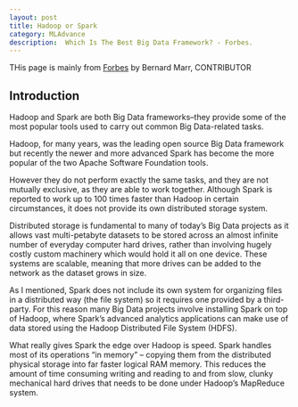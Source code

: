 ```yaml
---
layout: post
title: Hadoop or Spark
category: MLAdvance
description:  Which Is The Best Big Data Framework? - Forbes.
---
```

THis page is mainly from [Forbes](http://www.forbes.com/sites/bernardmarr/2015/06/22/spark-or-hadoop-which-is-the-best-big-data-framework/#72907489532c) by Bernard Marr, CONTRIBUTOR

## Introduction

Hadoop and Spark are both Big Data frameworks–they provide some of the most popular tools used to carry out common Big Data-related tasks.

Hadoop, for many years, was the leading open source Big Data framework but recently the newer and more advanced Spark has become the more popular of the two Apache Software Foundation tools.

However they do not perform exactly the same tasks, and they are not mutually exclusive, as they are able to work together. Although Spark is reported to work up to 100 times faster than Hadoop in certain circumstances, it does not provide its own distributed storage system.


Distributed storage is fundamental to many of today’s Big Data projects as it allows vast multi-petabyte datasets to be stored across an almost infinite number of everyday computer hard drives, rather than involving hugely costly custom machinery which would hold it all on one device. These systems are scalable, meaning that more drives can be added to the network as the dataset grows in size.

As I mentioned, Spark does not include its own system for organizing files in a distributed way (the file system) so it requires one provided by a third-party. For this reason many Big Data projects involve installing Spark on top of Hadoop, where Spark’s advanced analytics applications can make use of data stored using the Hadoop Distributed File System (HDFS).

What really gives Spark the edge over Hadoop is speed. Spark handles most of its operations “in memory” – copying them from the distributed physical storage into far faster logical RAM memory. This reduces the amount of time consuming writing and reading to and from slow, clunky mechanical hard drives that needs to be done under Hadoop’s MapReduce system.